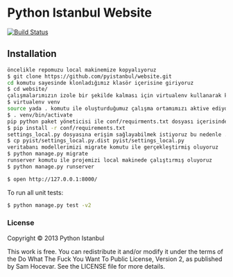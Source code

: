 # Python Istanbul Website

[![Build Status](https://travis-ci.org/pyistanbul/website.png?branch=master)](https://travis-ci.org/pyistanbul/website)

## Installation

```sh
öncelikle repomuzu local makinemize kopyalıyoruz
$ git clone https://github.com/pyistanbul/website.git
cd komutu sayesinde klonladığımız klasör içerisine giriyoruz
$ cd website/
çalışmalarımızın izole bir şekilde kalması için virtualenv kullanarak kendi çalışma ortamızı oluşturuyoruz
$ virtualenv venv
source yada . komutu ile oluşturduğumuz çalışma ortamımızı aktive ediyoruz
$ . venv/bin/activate
pip python paket yöneticisi ile conf/requirments.txt dosyası içerisinde bulunan projenin bağımlılıklarını kuruyoruz
$ pip install -r conf/requirements.txt 
settings_local.py dosyasına erişim sağlayabilmek istiyoruz bu nedenle .dist uzantısından kurtulmak için cp komutundan faydalanıyoruz
$ cp pyist/settings_local.py.dist pyist/settings_local.py
veritabanı modellerimizi migrate komutu ile gerçekleştirmiş oluyoruz
$ python manage.py migrate
runserver komutu ile projemizi local makinede çalıştırmış oluyoruz
$ python manage.py runserver

$ open http://127.0.0.1:8000/
```

To run all unit tests:

```sh
$ python manage.py test -v2
```

### License

Copyright © 2013 Python Istanbul

This work is free. You can redistribute it and/or modify it under the
terms of the Do What The Fuck You Want To Public License, Version 2,
as published by Sam Hocevar. See the LICENSE file for more details.
